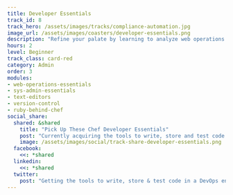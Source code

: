 ```yaml
---
title: Developer Essentials
track_id: 8
track_hero: /assets/images/tracks/compliance-automation.jpg
image_url: /assets/images/coasters/developer-essentials.png
description: "Refine your palate by learning to analyze web operations and describe each component as code in a Chef cookbook. Go hands-on with the tools needed to write, store and test that code in a collaborative DevOps environment."
hours: 2
level: Beginner
track_class: card-red
category: Admin
order: 3
modules:
- web-operations-essentials
- sys-admin-essentials
- text-editors
- version-control
- ruby-behind-chef
social_share:
  shared: &shared
    title: "Pick Up These Chef Developer Essentials"
    post: "Currently acquiring the tools to write, store and test code in a DevOps environment via the `Developer Essentials` track at Learn Chef Rally. Get what you need now."
    image: /assets/images/social/track-share-developer-essentials.png
  facebook:
    <<: *shared
  linkedin:
    <<: *shared
  twitter:
    post: "Getting the tools to write, store & test code in a DevOps environment with Learn Chef's `Developer Essentials` track: "
---
```

